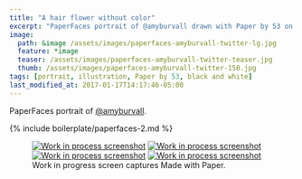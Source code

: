 ```yaml
---
title: "A hair flower without color"
excerpt: "PaperFaces portrait of @amyburvall drawn with Paper by 53 on an iPad."
image: 
  path: &image /assets/images/paperfaces-amyburvall-twitter-lg.jpg 
  feature: *image
  teaser: /assets/images/paperfaces-amyburvall-twitter-teaser.jpg
  thumb: /assets/images/paperfaces-amyburvall-twitter-150.jpg
tags: [portrait, illustration, Paper by 53, black and white]
last_modified_at: 2017-01-17T14:17:46-05:00
---
```


PaperFaces portrait of [@amyburvall](http://twitter.com/amyburvall).

{% include boilerplate/paperfaces-2.md %}

<figure class="third">
	<a href="{{ site.url }}/assets/images/paperfaces-amyburvall-process-1-lg.jpg"><img src="{{ site.url }}/assets/images/paperfaces-amyburvall-process-1-600.jpg" alt="Work in process screenshot"></a>
	<a href="{{ site.url }}/assets/images/paperfaces-amyburvall-process-2-lg.jpg"><img src="{{ site.url }}/assets/images/paperfaces-amyburvall-process-2-600.jpg" alt="Work in process screenshot"></a>
	<a href="{{ site.url }}/assets/images/paperfaces-amyburvall-process-3-lg.jpg"><img src="{{ site.url }}/assets/images/paperfaces-amyburvall-process-3-600.jpg" alt="Work in process screenshot"></a>
	<a href="{{ site.url }}/assets/images/paperfaces-amyburvall-process-4-lg.jpg"><img src="{{ site.url }}/assets/images/paperfaces-amyburvall-process-4-600.jpg" alt="Work in process screenshot"></a>
	<figcaption>Work in progress screen captures Made with Paper.</figcaption>
</figure>
